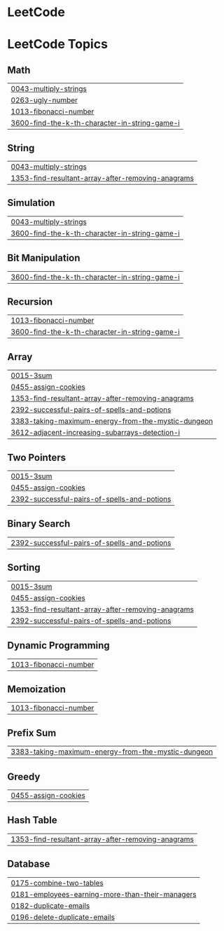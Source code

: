 # LeetCode
<!---LeetCode Topics Start-->
# LeetCode Topics
## Math
|  |
| ------- |
| [0043-multiply-strings](https://github.com/shubhampsinghdev-png/LeetCode/tree/master/0043-multiply-strings) |
| [0263-ugly-number](https://github.com/shubhampsinghdev-png/LeetCode/tree/master/0263-ugly-number) |
| [1013-fibonacci-number](https://github.com/shubhampsinghdev-png/LeetCode/tree/master/1013-fibonacci-number) |
| [3600-find-the-k-th-character-in-string-game-i](https://github.com/shubhampsinghdev-png/LeetCode/tree/master/3600-find-the-k-th-character-in-string-game-i) |
## String
|  |
| ------- |
| [0043-multiply-strings](https://github.com/shubhampsinghdev-png/LeetCode/tree/master/0043-multiply-strings) |
| [1353-find-resultant-array-after-removing-anagrams](https://github.com/shubhampsinghdev-png/LeetCode/tree/master/1353-find-resultant-array-after-removing-anagrams) |
## Simulation
|  |
| ------- |
| [0043-multiply-strings](https://github.com/shubhampsinghdev-png/LeetCode/tree/master/0043-multiply-strings) |
| [3600-find-the-k-th-character-in-string-game-i](https://github.com/shubhampsinghdev-png/LeetCode/tree/master/3600-find-the-k-th-character-in-string-game-i) |
## Bit Manipulation
|  |
| ------- |
| [3600-find-the-k-th-character-in-string-game-i](https://github.com/shubhampsinghdev-png/LeetCode/tree/master/3600-find-the-k-th-character-in-string-game-i) |
## Recursion
|  |
| ------- |
| [1013-fibonacci-number](https://github.com/shubhampsinghdev-png/LeetCode/tree/master/1013-fibonacci-number) |
| [3600-find-the-k-th-character-in-string-game-i](https://github.com/shubhampsinghdev-png/LeetCode/tree/master/3600-find-the-k-th-character-in-string-game-i) |
## Array
|  |
| ------- |
| [0015-3sum](https://github.com/shubhampsinghdev-png/LeetCode/tree/master/0015-3sum) |
| [0455-assign-cookies](https://github.com/shubhampsinghdev-png/LeetCode/tree/master/0455-assign-cookies) |
| [1353-find-resultant-array-after-removing-anagrams](https://github.com/shubhampsinghdev-png/LeetCode/tree/master/1353-find-resultant-array-after-removing-anagrams) |
| [2392-successful-pairs-of-spells-and-potions](https://github.com/shubhampsinghdev-png/LeetCode/tree/master/2392-successful-pairs-of-spells-and-potions) |
| [3383-taking-maximum-energy-from-the-mystic-dungeon](https://github.com/shubhampsinghdev-png/LeetCode/tree/master/3383-taking-maximum-energy-from-the-mystic-dungeon) |
| [3612-adjacent-increasing-subarrays-detection-i](https://github.com/shubhampsinghdev-png/LeetCode/tree/master/3612-adjacent-increasing-subarrays-detection-i) |
## Two Pointers
|  |
| ------- |
| [0015-3sum](https://github.com/shubhampsinghdev-png/LeetCode/tree/master/0015-3sum) |
| [0455-assign-cookies](https://github.com/shubhampsinghdev-png/LeetCode/tree/master/0455-assign-cookies) |
| [2392-successful-pairs-of-spells-and-potions](https://github.com/shubhampsinghdev-png/LeetCode/tree/master/2392-successful-pairs-of-spells-and-potions) |
## Binary Search
|  |
| ------- |
| [2392-successful-pairs-of-spells-and-potions](https://github.com/shubhampsinghdev-png/LeetCode/tree/master/2392-successful-pairs-of-spells-and-potions) |
## Sorting
|  |
| ------- |
| [0015-3sum](https://github.com/shubhampsinghdev-png/LeetCode/tree/master/0015-3sum) |
| [0455-assign-cookies](https://github.com/shubhampsinghdev-png/LeetCode/tree/master/0455-assign-cookies) |
| [1353-find-resultant-array-after-removing-anagrams](https://github.com/shubhampsinghdev-png/LeetCode/tree/master/1353-find-resultant-array-after-removing-anagrams) |
| [2392-successful-pairs-of-spells-and-potions](https://github.com/shubhampsinghdev-png/LeetCode/tree/master/2392-successful-pairs-of-spells-and-potions) |
## Dynamic Programming
|  |
| ------- |
| [1013-fibonacci-number](https://github.com/shubhampsinghdev-png/LeetCode/tree/master/1013-fibonacci-number) |
## Memoization
|  |
| ------- |
| [1013-fibonacci-number](https://github.com/shubhampsinghdev-png/LeetCode/tree/master/1013-fibonacci-number) |
## Prefix Sum
|  |
| ------- |
| [3383-taking-maximum-energy-from-the-mystic-dungeon](https://github.com/shubhampsinghdev-png/LeetCode/tree/master/3383-taking-maximum-energy-from-the-mystic-dungeon) |
## Greedy
|  |
| ------- |
| [0455-assign-cookies](https://github.com/shubhampsinghdev-png/LeetCode/tree/master/0455-assign-cookies) |
## Hash Table
|  |
| ------- |
| [1353-find-resultant-array-after-removing-anagrams](https://github.com/shubhampsinghdev-png/LeetCode/tree/master/1353-find-resultant-array-after-removing-anagrams) |
## Database
|  |
| ------- |
| [0175-combine-two-tables](https://github.com/shubhampsinghdev-png/LeetCode/tree/master/0175-combine-two-tables) |
| [0181-employees-earning-more-than-their-managers](https://github.com/shubhampsinghdev-png/LeetCode/tree/master/0181-employees-earning-more-than-their-managers) |
| [0182-duplicate-emails](https://github.com/shubhampsinghdev-png/LeetCode/tree/master/0182-duplicate-emails) |
| [0196-delete-duplicate-emails](https://github.com/shubhampsinghdev-png/LeetCode/tree/master/0196-delete-duplicate-emails) |
<!---LeetCode Topics End-->